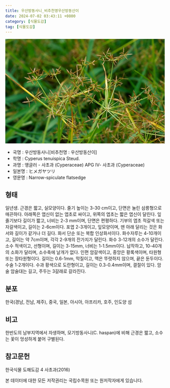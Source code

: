 ```yaml
---
title: 우산방동사니_비추천명우산방동산이
date: 2024-07-02 03:43:11 +0800
category: [식물도감]
tag: [식물도감]
---
```




![우산방동사니[비추천명 : 우산방동산이]](/assets/img/fileUpload/plants/basic/Cyperaceae/Cyperus/5690/5690_2_th2.jpg)
- 국명 : 우산방동사니[비추천명 : 우산방동산이]
- 학명 : Cyperus tenuispica Steud.
- 과명 : 앵글러 - 사초과 (Cyperaceae) APG Ⅳ- 사초과 (Cyperaceae)
- 일본명 : ヒメガヤツリ
- 영문명 : Narrow-spiculate flatsedge


## 형태
일년생. 근경은 짧고, 실모양이다. 줄기 높이는 3-30 cm이고, 단면은 눌린 삼릉형으로 매끈하다. 아래쪽은 엽신이 없는 엽초로 싸이고, 위쪽의 엽초는 짧은 엽신이 달린다. 잎 줄기보다 길이가 짧고, 너비는 2-3 mm이며, 단면은 편평하다. 기부의 엽초 적갈색 또는 자갈색이고, 길이는 2-6cm이다. 포엽 2-3개이고, 잎모양이며, 맨 아래 달리는 것은 화서와 길이가 같거나 더 길다. 화서 단순 또는 복합 인상화서이다. 화수자루는 4-10개이고, 길이는 약 7cm이며, 각각 2-9개의 잔가지가 달린다. 화수 3-12개의 소수가 달린다. 소수 적색이고, 선형이며, 길이는 3-15mm, 너비는 1-1.5mm이다. 납작하고, 10-40개의 소화가 달리며, 소수축에 날개가 없다. 인편 암갈색이고, 중앙은 황록색이며, 타원형 또는 장타원형이다. 길이는 0.6-1mm, 막질이고, 맥은 뚜렷하지 않으며, 끝은 둔두이다. 수술 1-2개이다. 수과 황색으로 도란형이고, 길이는 0.3-0.4mm이며, 결절이 있다. 암술 암술대는 길고, 주두는 3갈래로 갈라진다.
## 분포
한국(경남, 전남, 제주), 중국, 일본, 아시아, 아프리카, 호주, 인도양 섬
## 비고
한반도의 남부지역에서 자생하며, 모기방동사니(C. haspan)에 비해 근경은 짧고, 소수는 꽃이 엉성하게 붙어 구별된다.
## 참고문헌
한국식물 도해도감 4 사초과(2016)






본 데이터에 대한 모든 저작권리는 국립수목원 또는 원저작자에게 있습니다.
